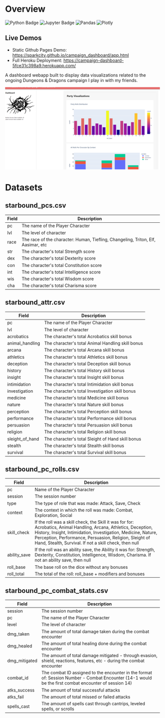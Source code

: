 # Overview

![Python Badge](https://img.shields.io/badge/Python-FFD43B?style=for-the-badge&logo=python&logoColor=blue) ![Jupyter Badge](https://img.shields.io/badge/Jupyter-F37626.svg?&style=for-the-badge&logo=Jupyter&logoColor=white) ![Pandas](https://img.shields.io/badge/pandas-%23150458.svg?style=for-the-badge&logo=pandas&logoColor=white) ![Plotly](https://img.shields.io/badge/Plotly-%233F4F75.svg?style=for-the-badge&logo=plotly&logoColor=white)

## Live Demos

- Static Github Pages Demo: https://sparkcity.github.io/campaign_dashboard/app.html
- Full Heroku Deployment: https://campaign-dashboard-5fce31c398a9.herokuapp.com/

A dashboard webapp built to display data visualizations related to the ongoing Dungeons & Dragons campaign I play in with my friends.

![Screenshot](https://raw.githubusercontent.com/sparkcity/campaign_dashboard/main/img/dashboard_ss.png)

# Datasets

## starbound_pcs.csv

| Field | Description                                                                       |
| ----- | --------------------------------------------------------------------------------- |
| pc    | The name of the Player Character                                                  |
| lvl   | The level of character                                                            |
| race  | The race of the character: Human, Tiefling, Changeling, Triton, Elf, Aasimar, etc |
| str   | The character's total Strength score                                              |
| dex   | The character's total Dexterity score                                             |
| con   | The character's total Constitution score                                          |
| int   | The character's total Intelligence score                                          |
| wis   | The character's total Wisdom score                                                |
| cha   | The character's total Charisma score                                              |

## starbound_attr.csv

| Field           | Description                                       |
| --------------- | ------------------------------------------------- |
| pc              | The name of the Player Character                  |
| lvl             | The level of character                            |
| acrobatics      | The character's total Acrobatics skill bonus      |
| animal_handling | The character's total Animal Handling skill bonus |
| arcana          | The character's total Arcana skill bonus          |
| athletics       | The character's total Athletics skill bonus       |
| deception       | The character's total Deception skill bonus       |
| history         | The character's total History skill bonus         |
| insight         | The character's total Insight skill bonus         |
| intimidation    | The character's total Intimidation skill bonus    |
| investigation   | The character's total Investigation skill bonus   |
| medicine        | The character's total Medicine skill bonus        |
| nature          | The character's total Nature skill bonus          |
| perception      | The character's total Perception skill bonus      |
| performance     | The character's total Performance skill bonus     |
| persuasion      | The character's total Persuasion skill bonus      |
| religion        | The character's total Religion skill bonus        |
| sleight_of_hand | The character's total Sleight of Hand skill bonus |
| stealth         | The character's total Stealth skill bonus         |
| survival        | The character's total Survival skill bonus        |

## starbound_pc_rolls.csv

| Field        | Description                                                                                                                                                                                                                                                                                             |
| ------------ | ------------------------------------------------------------------------------------------------------------------------------------------------------------------------------------------------------------------------------------------------------------------------------------------------------- |
| pc           | Name of the Player Character                                                                                                                                                                                                                                                                            |
| session      | The session number                                                                                                                                                                                                                                                                                      |
| type         | The type of role that was made: Attack, Save, Check                                                                                                                                                                                                                                                     |
| context      | The context in which the roll was made: Combat, Exploration, Social                                                                                                                                                                                                                                     |
| skill_check  | If the roll was a skill check, the Skill it was for for: Acrobatics, Animal Handling, Arcana, Athletics, Deception, History, Insight, Intimidation, Investigation, Medicine, Nature, Perception, Performance, Persuasion, Religion, Sleight of Hand, Stealth, Survival. If not a skill check, then null |
| ability_save | If the roll was an ability save, the Ability it was for: Strength, Dexterity, Constitution, Intelligence, Wisdom, Charisma. If not an ability save, then null                                                                                                                                           |
| roll_base    | The base roll on the dice without any bonuses                                                                                                                                                                                                                                                           |
| roll_total   | The total of the roll: roll_base + modifiers and bonuses                                                                                                                                                                                                                                                |

## starbound_pc_combat_stats.csv

| Field         | Description                                                                                                                                          |
| ------------- | ---------------------------------------------------------------------------------------------------------------------------------------------------- |
| session       | The session number                                                                                                                                   |
| pc            | The name of the Player Character                                                                                                                     |
| level         | The level of character                                                                                                                               |
| dmg_taken     | The amount of total damage taken during the combat encounter                                                                                         |
| dmg_healed    | The amount of total healing done during the combat encounter                                                                                         |
| dmg_mitigated | The amount of total damage mitigated - through evasion, shield, reactions, features, etc - during the combat encounter                               |
| combat_id     | The combat ID assigned to the encounter in the format of: Session Number - Combat Encounter (14-1 would be the first combat encounter of session 14) |
| atks_success  | The amount of total successful attacks                                                                                                               |
| atks_fail     | The amount of total missed or failed attacks                                                                                                         |
| spells_cast   | The amount of spells cast through cantrips, leveled spells, or scrolls                                                                               |
